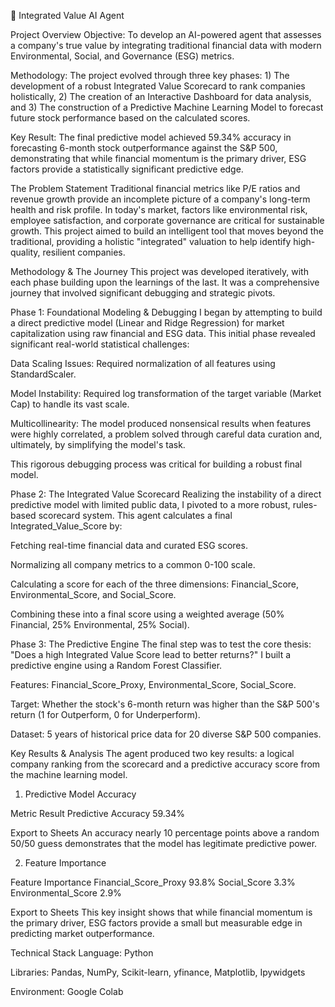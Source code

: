 🤖 Integrated Value AI Agent

Project Overview
Objective: To develop an AI-powered agent that assesses a company's true value by integrating traditional financial data with modern Environmental, Social, and Governance (ESG) metrics.

Methodology: The project evolved through three key phases: 1) The development of a robust Integrated Value Scorecard to rank companies holistically, 2) The creation of an Interactive Dashboard for data analysis, and 3) The construction of a Predictive Machine Learning Model to forecast future stock performance based on the calculated scores.

Key Result: The final predictive model achieved 59.34% accuracy in forecasting 6-month stock outperformance against the S&P 500, demonstrating that while financial momentum is the primary driver, ESG factors provide a statistically significant predictive edge.

The Problem Statement
Traditional financial metrics like P/E ratios and revenue growth provide an incomplete picture of a company's long-term health and risk profile. In today's market, factors like environmental risk, employee satisfaction, and corporate governance are critical for sustainable growth. This project aimed to build an intelligent tool that moves beyond the traditional, providing a holistic "integrated" valuation to help identify high-quality, resilient companies.

Methodology & The Journey
This project was developed iteratively, with each phase building upon the learnings of the last. It was a comprehensive journey that involved significant debugging and strategic pivots.

Phase 1: Foundational Modeling & Debugging
I began by attempting to build a direct predictive model (Linear and Ridge Regression) for market capitalization using raw financial and ESG data. This initial phase revealed significant real-world statistical challenges:

Data Scaling Issues: Required normalization of all features using StandardScaler.

Model Instability: Required log transformation of the target variable (Market Cap) to handle its vast scale.

Multicollinearity: The model produced nonsensical results when features were highly correlated, a problem solved through careful data curation and, ultimately, by simplifying the model's task.

This rigorous debugging process was critical for building a robust final model.

Phase 2: The Integrated Value Scorecard
Realizing the instability of a direct predictive model with limited public data, I pivoted to a more robust, rules-based scorecard system. This agent calculates a final Integrated_Value_Score by:

Fetching real-time financial data and curated ESG scores.

Normalizing all company metrics to a common 0-100 scale.

Calculating a score for each of the three dimensions: Financial_Score, Environmental_Score, and Social_Score.

Combining these into a final score using a weighted average (50% Financial, 25% Environmental, 25% Social).

Phase 3: The Predictive Engine
The final step was to test the core thesis: "Does a high Integrated Value Score lead to better returns?" I built a predictive engine using a Random Forest Classifier.

Features: Financial_Score_Proxy, Environmental_Score, Social_Score.

Target: Whether the stock's 6-month return was higher than the S&P 500's return (1 for Outperform, 0 for Underperform).

Dataset: 5 years of historical price data for 20 diverse S&P 500 companies.

Key Results & Analysis
The agent produced two key results: a logical company ranking from the scorecard and a predictive accuracy score from the machine learning model.

1. Predictive Model Accuracy

Metric	Result
Predictive Accuracy	59.34%

Export to Sheets
An accuracy nearly 10 percentage points above a random 50/50 guess demonstrates that the model has legitimate predictive power.

2. Feature Importance

Feature	Importance
Financial_Score_Proxy	93.8%
Social_Score	3.3%
Environmental_Score	2.9%

Export to Sheets
This key insight shows that while financial momentum is the primary driver, ESG factors provide a small but measurable edge in predicting market outperformance.

Technical Stack
Language: Python

Libraries: Pandas, NumPy, Scikit-learn, yfinance, Matplotlib, Ipywidgets

Environment: Google Colab
